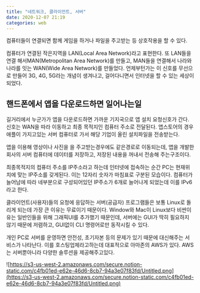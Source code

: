 ```yaml
---
title: "네트워크, 클라이언트, 서버"
date: 2020-12-07 21:19
categories: web
---
```


컴퓨터들이 연결되면 함께 게임을 하거나 파일을 주고받는 등 상호작용을 할 수 있다. 

컴퓨터가 연결된 작은지역을 LAN(Local Area Network)라고 표현한다. 또 LAN들을 연결 해서MAN(Metropolitan Area Network)를 만들고, MAN들을 연결해서 나라와 나라를 잇는 WAN(Wide Area Network)를 만들었다. 언제부턴가는 이 신호를 무선으로 만들어 3G, 4G, 5G라는 개념이 생겨나고, 걸어다니면서 인터넷을 할 수 있는 세상이 되었다.

## 핸드폰에서 앱을 다운로드하면 일어나는일 

길거리에서 누군가가 앱을 다운로드하면 가까운 기지국으로 앱 설치 요청신호가 간다. 신호는 WAN을 따라 이동하고 최종 목적지인 컴퓨터 주소로 전달된다. 앱스토어의 경우 애플이 가지고있는 서버 컴퓨터로 가서 해당 기업이 올린 설치파일을 전송받는다. 

앱을 이용해 영상이나 사진을 을 주고받는경우에도 같은경로로 이동되는데, 앱을 개발한 회사의 서버 컴퓨터에 데이터를 저장하고, 저장된 내용을 꺼내서 전송해 주는구조이다. 

최종목적지의 컴퓨터 주소를 IP주소라고 하는데 인터넷에 접속하는 순간 PC는 현재위치에 맞는 IP주소를 갖게된다. 이는 12자리 숫자가 마침표로 구분된 모습이다. 컴퓨터가 늘어남에 따라 네부분으로 구성되어있던 IP주소가 6개로 늘어나게 되었는데 이를 IPv6라고 한다.

클라이언트(사용자)들의 요청에 응답하는 서버(공급자) 프로그램들은 보통 Linux로 돌리게 되는데 가장 큰 이유는 무료이기 때문이다. Window와 Mac이 Linux보다 비싼이유는 일반인들을 위해 그래픽UI를 추가했기 때문인데, 서버에는 GUI가 딱히 필요하지 않기 때문에 저렴하고, GUI없이 CLI 명령어로만 동작시킬 수 있다.

개인 PC로 서버를 운영하면 안전성, 초기자본 등의 문제가 있기 때문에 대신해주는 서비스가 나타난다. 이를 호스팅업체라고하는데 대표적으로 아마존의 AWS가 있다. AWS는 서버뿐아니라 다양한 솔루션을 제공해주고있다.

![https://s3-us-west-2.amazonaws.com/secure.notion-static.com/c4fb01ed-e62e-46d6-8cb7-94a3e07f83fd/Untitled.png](https://s3-us-west-2.amazonaws.com/secure.notion-static.com/c4fb01ed-e62e-46d6-8cb7-94a3e07f83fd/Untitled.png)
